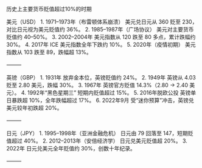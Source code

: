 历史上主要货币贬值超过10%的时期

美元（USD）
	1.	1971–1973年（布雷顿体系崩溃）
美元兑日元从 360 贬至 230，对比日元视为美元贬值约 36%。
	2.	1985–1987年（广场协议）
美元对主要货币贬值约 40–50%。
	3.	2002–2004年
美元指数从 120 跌至 80 多点，累计跌幅约 30%。
	4.	2017年
ICE 美元指数全年下跌约 10%。
	5.	2020年（疫情初期）
美元指数从 103 跌至 89，跌幅超 13%。

⸻

英镑（GBP）
	1.	1931年
放弃金本位，英镑贬值约 24%。
	2.	1949年
英镑从 4.03 贬至 2.80 美元，跌幅 30%。
	3.	1967年
英镑官方贬值 14.3%（2.80 → 2.40 美元）。
	4.	1992年“黑色星期三”
短期内贬值超过 15%。
	5.	2016年脱欧公投
英镑单日暴跌超 10%，全年跌幅超过 17%。
	6.	2022年9月
受“迷你预算”冲击，英镑兑美元较年初跌超 20%。

⸻

日元（JPY）
	1.	1995–1998年（亚洲金融危机）
日元由 79 回落至 147，短期贬值超过 40%。
	2.	2012–2013年（安倍经济学）
日元兑美元贬值超 20%。
	3.	2022年
日元兑美元全年贬值约 30%，创数十年纪录。

⸻
